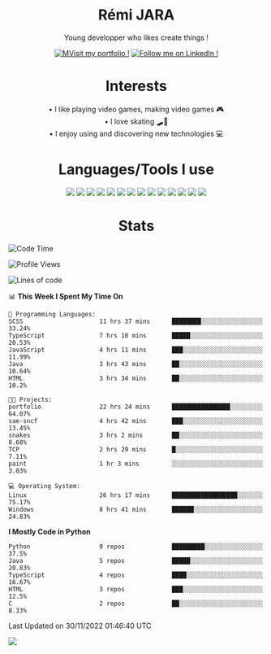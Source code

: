 <div align="center">
  
# Rémi JARA

Young developper who likes create things ! 
  
  [![MVisit my portfolio !](https://img.shields.io/badge/Visit%20My%20portfolio!-%23DD0031?style=for-the-badge&logo=github)](https://icepick4.github.io/portfolio/)
  [![Follow me on LinkedIn !](https://img.shields.io/badge/Follow%20me%20on%20LinkedIn!-%231572B6?style=for-the-badge&logo=linkedin)](https://www.linkedin.com/in/rémi-jara-516b30222/)
# Interests

  • I like playing video games, making video games 🎮  \
  • I love skating 🛹🤘 \
  • I enjoy using and discovering new technologies 💻 

 # Languages/Tools I use

  <img src="https://img.shields.io/badge/Java-ED8B00?style=for-the-badge&logo=java&logoColor=white"/>
  <img src="https://img.shields.io/badge/JavaScript-323330?style=for-the-badge&logo=javascript&logoColor=F7DF1E"/>
  <img src="https://img.shields.io/badge/TypeScript-007ACC?style=for-the-badge&logo=typescript&logoColor=white"/>
  <img src="https://img.shields.io/badge/html5-%23E34F26.svg?style=for-the-badge&logo=html5&logoColor=white"/>
  <img src="https://img.shields.io/badge/css3-%231572B6.svg?style=for-the-badge&logo=css3&logoColor=white"/>
  <img src="https://img.shields.io/badge/SCSS-hotpink.svg?style=for-the-badge&logo=SASS&logoColor=white"/>
  <img src="https://img.shields.io/badge/php-%23777BB4.svg?style=for-the-badge&logo=php&logoColor=white"/>
  <img src="https://img.shields.io/badge/angular-%23DD0031.svg?style=for-the-badge&logo=angular&logoColor=white"/>
  <img src="https://img.shields.io/badge/mysql-%2300f.svg?style=for-the-badge&logo=mysql&logoColor=white"/>
  <img src="https://img.shields.io/badge/Python-FFD43B?style=for-the-badge&logo=python&logoColor=blue"/>
  <img src="https://img.shields.io/badge/c-%2300599C.svg?style=for-the-badge&logo=c&logoColor=white"/>
  <img src="https://img.shields.io/badge/Visual_Studio_Code-0078D4?style=for-the-badge&logo=visual%20studio%20code&logoColor=white"/>
  <img src="https://img.shields.io/badge/Arch%20Linux-1793D1?logo=arch-linux&logoColor=fff&style=for-the-badge"/>
  <img src="https://img.shields.io/badge/Linux-FCC624?style=for-the-badge&logo=linux&logoColor=black"/>
  
  
  
# Stats
  
  </div>
  
<!--START_SECTION:waka-->
![Code Time](http://img.shields.io/badge/Code%20Time-247%20hrs%2053%20mins-blue)

![Profile Views](http://img.shields.io/badge/Profile%20Views-16-blue)

![Lines of code](https://img.shields.io/badge/From%20Hello%20World%20I%27ve%20Written-28%20Thousand%20lines%20of%20code-blue)

📊 **This Week I Spent My Time On** 

```text
💬 Programming Languages: 
SCSS                     11 hrs 37 mins      ████████░░░░░░░░░░░░░░░░░   33.24% 
TypeScript               7 hrs 10 mins       █████░░░░░░░░░░░░░░░░░░░░   20.53% 
JavaScript               4 hrs 11 mins       ███░░░░░░░░░░░░░░░░░░░░░░   11.99% 
Java                     3 hrs 43 mins       ██░░░░░░░░░░░░░░░░░░░░░░░   10.64% 
HTML                     3 hrs 34 mins       ██░░░░░░░░░░░░░░░░░░░░░░░   10.2%

🐱‍💻 Projects: 
portfolio                22 hrs 24 mins      ████████████████░░░░░░░░░   64.07% 
sae-sncf                 4 hrs 42 mins       ███░░░░░░░░░░░░░░░░░░░░░░   13.45% 
snakes                   3 hrs 2 mins        ██░░░░░░░░░░░░░░░░░░░░░░░   8.68% 
TCP                      2 hrs 29 mins       █░░░░░░░░░░░░░░░░░░░░░░░░   7.11% 
paint                    1 hr 3 mins         ░░░░░░░░░░░░░░░░░░░░░░░░░   3.03%

💻 Operating System: 
Linux                    26 hrs 17 mins      ██████████████████░░░░░░░   75.17% 
Windows                  8 hrs 41 mins       ██████░░░░░░░░░░░░░░░░░░░   24.83%

```

**I Mostly Code in Python** 

```text
Python                   9 repos             █████████░░░░░░░░░░░░░░░░   37.5% 
Java                     5 repos             █████░░░░░░░░░░░░░░░░░░░░   20.83% 
TypeScript               4 repos             ████░░░░░░░░░░░░░░░░░░░░░   16.67% 
HTML                     3 repos             ███░░░░░░░░░░░░░░░░░░░░░░   12.5% 
C                        2 repos             ██░░░░░░░░░░░░░░░░░░░░░░░   8.33%

```



 Last Updated on 30/11/2022 01:46:40 UTC
<!--END_SECTION:waka-->
<img src="https://github-readme-stats.vercel.app/api?username=icepick4&count_private=true&show_icons=true&theme=gruvbox" />


